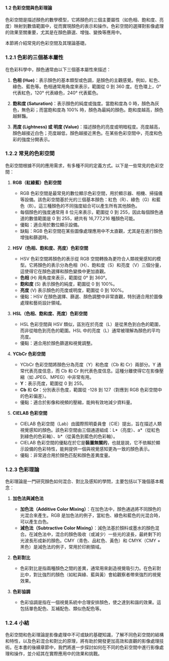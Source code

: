 #### 1.2 色彩空間與色彩理論

色彩空間是描述顏色的數學模型，它將顏色的三個主要屬性（如色相、飽和度、亮度）映射到數值範圍中，從而實現顏色的表示和操作。色彩空間的選擇對影像處理的效果至關重要，尤其是在顏色篩選、增強、變換等應用中。

本節將介紹常見的色彩空間及其理論基礎。

### 1.2.1 色彩的三個基本屬性

在色彩科學中，顏色通常由以下三個基本屬性來描述：

1. **色相 (Hue)**：表示顏色的基本類型或色調，是顏色的主觀感覺。例如，紅色、綠色、藍色等。色相通常用角度來表示，範圍從 0 到 360 度。在色環上，0° 代表紅色，120° 代表綠色，240° 代表藍色。
   
2. **飽和度 (Saturation)**：表示顏色的純度或強度。當飽和度為 0 時，顏色為灰色，無色彩；而當飽和度為 100% 時，顏色為最純的顏色。飽和度越高，顏色越鮮豔。

3. **亮度 (Lightness) 或 明度 (Value)**：描述顏色的亮度或明暗程度。亮度越高，顏色越接近白色；亮度越低，顏色越接近黑色。在某些色彩空間中，亮度和色彩的強度分開表示。

### 1.2.2 常見的色彩空間

色彩空間根據不同的應用需求，有多種不同的定義方式。以下是一些常見的色彩空間：

1. **RGB（紅綠藍）色彩空間**
   - RGB 色彩空間是最常見的數位顯示色彩空間，用於顯示器、相機、掃描儀等設備。該色彩空間基於光的三個基本顏色：紅色（R）、綠色（G）和藍色（B）。這三種顏色的不同強度組合可以產生所有其他顏色。
   - 每個顏色的強度通常用 8 位元來表示，範圍從 0 到 255，因此每個顏色通道的數值範圍是 0 到 255，總共有 16,777,216 種顏色可能。
   - 優點：適合用於數位顯示設備。
   - 缺點：RGB 色彩空間在某些圖像處理應用中不太直觀，尤其是在進行顏色增強和篩選時。

2. **HSV（色相、飽和度、亮度）色彩空間**
   - HSV 色彩空間將顏色的表示從 RGB 空間轉換為更符合人類視覺感知的模型。它將顏色的表示分為色相（H）、飽和度（S）和亮度（V）三個分量，這使得它在顏色選擇和顏色變換中更加直觀。
   - **色相** (H) 用角度來表示，範圍從 0° 到 360°。
   - **飽和度** (S) 表示顏色的純度，範圍從 0 到 100%。
   - **亮度** (V) 表示顏色的亮度或明度，範圍從 0 到 100%。
   - 優點：HSV 在顏色選擇、篩選、顏色調整中非常直觀，特別適合用於圖像處理和藝術設計領域。

3. **HSL（色相、飽和度、亮度）色彩空間**
   - HSL 色彩空間與 HSV 類似，區別在於亮度（L）是從黑色到白色的範圍，而非從暗色到亮色的範圍。HSL 中的亮度（L）通常被理解為顏色的平均亮度。
   - 優點：適合用於顏色篩選和視覺調整。

4. **YCbCr 色彩空間**
   - YCbCr 色彩空間將顏色分為亮度（Y）和色度（Cb 和 Cr）兩部分。Y 通常代表亮度信息，而 Cb 和 Cr 則代表色度信息。這種分離使得它在影像壓縮（如 JPEG、MPEG）中非常有用。
   - **Y**：表示亮度，範圍從 0 到 255。
   - **Cb** 和 **Cr**：分別表示色度，範圍從 -128 到 127（對應到 RGB 色彩空間中的色彩偏差）。
   - 優點：適合於影像和視頻的壓縮，能夠有效地減少資料量。

5. **CIELAB 色彩空間**
   - CIELAB 色彩空間（Lab）由國際照明委員會（CIE）提出，旨在描述人類視覺感知的顏色。該色彩空間由三個通道組成：L*（亮度）、a*（從紅色到綠色的色彩軸）、b*（從黃色到藍色的色彩軸）。
   - CIELAB 色彩空間的優點在於它是**裝置無關的**，也就是說，它不依賴於顯示設備的色彩特性，能夠提供一個與視覺感知更為一致的顏色表示。
   - 優點：非常適合用於顏色匹配和顏色差異度量。

### 1.2.3 色彩理論

色彩理論是一門研究顏色如何混合、對比及感知的學問，主要包括以下幾個基本概念：

1. **加色法與減色法**
   - **加色法（Additive Color Mixing）**：在加色法中，顏色通過將不同顏色的光混合來產生。RGB 是加色法的例子，當紅色、綠色和藍色的光混合時，可以產生白色。
   - **減色法（Subtractive Color Mixing）**：減色法基於顏料或墨水的顏色混合。在減色法中，混合的顏色吸收（或減少）一些光的波長，最終剩下的光波長形成新的顏色。CMY（青色、品紅色、黃色）和 CMYK（CMY + 黑色）是減色法的例子，常用於印刷領域。

2. **色彩對比**
   - 色彩對比是指兩種顏色之間的差異，通常用來創造視覺吸引力。在色彩對比中，對比強烈的顏色（如紅與綠、藍與黃）會給觀察者帶來強烈的視覺效果。

3. **色彩協調**
   - 色彩協調是指在一個視覺系統中合理安排顏色，使之達到和諧的效果。這包括單色配色、互補配色、類似色配色等。

### 1.2.4 小結

色彩空間和色彩理論是影像處理中不可或缺的基礎知識，了解不同色彩空間的結構和特性，以及色彩混合和對比的原理，將有助於開發更加高效和直觀的影像處理技術。在本書的後續章節中，我們將進一步探討如何在不同的色彩空間中進行影像處理和操作，並介紹其在實際應用中的效果和挑戰。